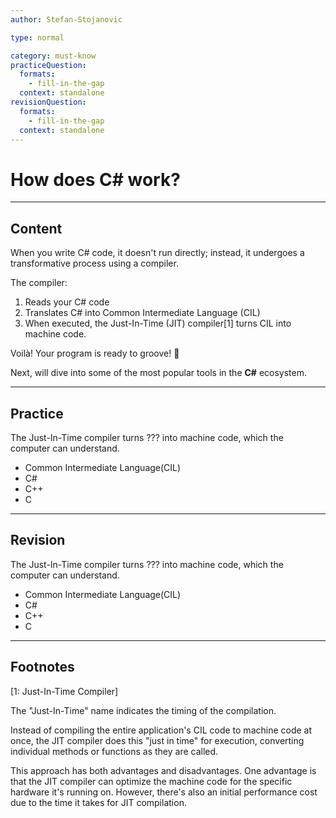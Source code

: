 ```yaml
---
author: Stefan-Stojanovic

type: normal

category: must-know
practiceQuestion:
  formats:
    - fill-in-the-gap
  context: standalone
revisionQuestion:
  formats:
    - fill-in-the-gap
  context: standalone
---
```


# How does C# work?

---

## Content


When you write C# code, it doesn't run directly; instead, it undergoes a transformative process using a compiler.

The compiler:

1.  Reads your C# code
2. Translates C# into Common Intermediate Language (CIL)
3. When executed, the Just-In-Time (JIT) compiler[1] turns CIL into machine code.

Voilà! Your program is ready to groove! 🎊

Next, will dive into some of the most popular tools in the **C#** ecosystem.

---

## Practice

The Just-In-Time compiler turns ??? into machine code, which the computer can understand.

- Common Intermediate Language(CIL)
- C#
- C++
- C

---

## Revision

The Just-In-Time compiler turns ??? into machine code, which the computer can understand.

- Common Intermediate Language(CIL)
- C#
- C++
- C


---

## Footnotes

[1: Just-In-Time Compiler]

The "Just-In-Time" name indicates the timing of the compilation. 
 
Instead of compiling the entire application's CIL code to machine code at once, the JIT compiler does this "just in time" for execution, converting individual methods or functions as they are called. 
 
This approach has both advantages and disadvantages. One advantage is that the JIT compiler can optimize the machine code for the specific hardware it's running on. However, there's also an initial performance cost due to the time it takes for JIT compilation.